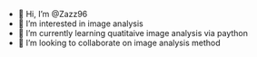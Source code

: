 - 👋 Hi, I’m @Zazz96
- 👀 I’m interested in image analysis
- 🌱 I’m currently learning quatitaive image analysis via paython
- 💞️ I’m looking to collaborate on image analysis method


<!---
Zazz96/Zazz96 is a ✨ special ✨ repository because its `README.md` (this file) appears on your GitHub profile.
You can click the Preview link to take a look at your changes.
--->
